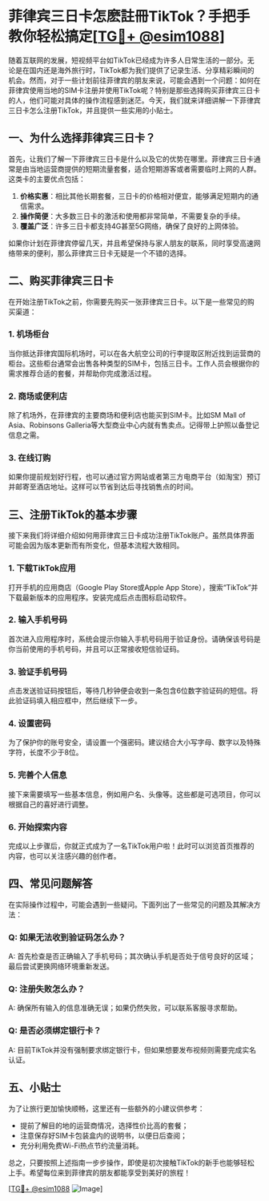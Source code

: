 # 菲律宾三日卡怎麽註冊TikTok？手把手教你轻松搞定[[TG💪+ @esim1088](https://t.me/s/esim1088)]

随着互联网的发展，短视频平台如TikTok已经成为许多人日常生活的一部分。无论是在国内还是海外旅行时，TikTok都为我们提供了记录生活、分享精彩瞬间的机会。然而，对于一些计划前往菲律宾的朋友来说，可能会遇到一个问题：如何在菲律宾使用当地的SIM卡注册并使用TikTok呢？特别是那些选择购买菲律宾三日卡的人，他们可能对具体的操作流程感到迷茫。今天，我们就来详细讲解一下菲律宾三日卡怎么注册TikTok，并且提供一些实用的小贴士。

## 一、为什么选择菲律宾三日卡？

首先，让我们了解一下菲律宾三日卡是什么以及它的优势在哪里。菲律宾三日卡通常是由当地运营商提供的短期流量套餐，适合短期游客或者需要临时上网的人群。这类卡的主要优点包括：

1. **价格实惠**：相比其他长期套餐，三日卡的价格相对便宜，能够满足短期内的通信需求。
2. **操作简便**：大多数三日卡的激活和使用都非常简单，不需要复杂的手续。
3. **覆盖广泛**：许多三日卡都支持4G甚至5G网络，确保了良好的上网体验。

如果你计划在菲律宾停留几天，并且希望保持与家人朋友的联系，同时享受高速网络带来的便利，那么菲律宾三日卡无疑是一个不错的选择。

## 二、购买菲律宾三日卡

在开始注册TikTok之前，你需要先购买一张菲律宾三日卡。以下是一些常见的购买渠道：

### 1. 机场柜台
当你抵达菲律宾国际机场时，可以在各大航空公司的行李提取区附近找到运营商的柜台。这些柜台通常会出售各种类型的SIM卡，包括三日卡。工作人员会根据你的需求推荐合适的套餐，并帮助你完成激活过程。

### 2. 商场或便利店
除了机场外，在菲律宾的主要商场和便利店也能买到SIM卡。比如SM Mall of Asia、Robinsons Galleria等大型商业中心内就有售卖点。记得带上护照以备登记信息之需。

### 3. 在线订购
如果你提前规划好行程，也可以通过官方网站或者第三方电商平台（如淘宝）预订并邮寄至酒店地址。这样可以节省到达后寻找销售点的时间。

## 三、注册TikTok的基本步骤

接下来我们将详细介绍如何用菲律宾三日卡成功注册TikTok账户。虽然具体界面可能会因为版本更新而有所变化，但基本流程大致相同。

### 1. 下载TikTok应用
打开手机的应用商店（Google Play Store或Apple App Store），搜索“TikTok”并下载最新版本的应用程序。安装完成后点击图标启动软件。

### 2. 输入手机号码
首次进入应用程序时，系统会提示你输入手机号码用于验证身份。请确保该号码是你当前使用的手机号码，并且可以正常接收短信验证码。

### 3. 验证手机号码
点击发送验证码按钮后，等待几秒钟便会收到一条包含6位数字验证码的短信。将此验证码填入相应框中，然后继续下一步。

### 4. 设置密码
为了保护你的账号安全，请设置一个强密码。建议结合大小写字母、数字以及特殊字符，长度不少于8位。

### 5. 完善个人信息
接下来需要填写一些基本信息，例如用户名、头像等。这些都是可选项目，你可以根据自己的喜好进行调整。

### 6. 开始探索内容
完成以上步骤后，你就正式成为了一名TikTok用户啦！此时可以浏览首页推荐的内容，也可以关注感兴趣的创作者。

## 四、常见问题解答

在实际操作过程中，可能会遇到一些疑问。下面列出了一些常见的问题及其解决方法：

### Q: 如果无法收到验证码怎么办？
A: 首先检查是否正确输入了手机号码；其次确认手机是否处于信号良好的区域；最后尝试更换网络环境重新发送。

### Q: 注册失败怎么办？
A: 确保所有输入的信息准确无误；如果仍然失败，可以联系客服寻求帮助。

### Q: 是否必须绑定银行卡？
A: 目前TikTok并没有强制要求绑定银行卡，但如果想要发布视频则需要完成实名认证。

## 五、小贴士

为了让旅行更加愉快顺畅，这里还有一些额外的小建议供参考：

- 提前了解目的地的运营商情况，选择性价比高的套餐；
- 注意保存好SIM卡包装盒内的说明书，以便日后查阅；
- 充分利用免费Wi-Fi热点节约流量消耗。

总之，只要按照上述指南一步步操作，即使是初次接触TikTok的新手也能够轻松上手。希望每位来到菲律宾的朋友都能享受到美好的旅程！

[[TG💪+ @esim1088](https://t.me/s/esim1088) ![Image](https://i.postimg.cc/4NQfJmqS/Snipaste-2025-05-13-00-14-12.png)]